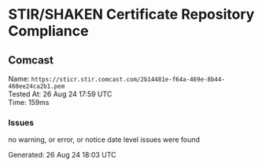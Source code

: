 # STIR/SHAKEN Certificate Repository Compliance

## Comcast

Name: `https://sticr.stir.comcast.com/2b14481e-f64a-469e-8b44-460ee24ca2b1.pem`\
Tested At: 26 Aug 24 17:59 UTC\
Time: 159ms

### Issues

no warning, or error, or notice date level issues were found

Generated: 26 Aug 24 18:03 UTC